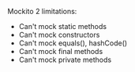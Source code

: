 Mockito 2 limitations:

- Can't mock static methods
- Can't mock constructors
- Can't mock equals(), hashCode()
- Can't mock final methods
- Can't mock private methods
